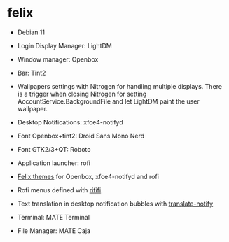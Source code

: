 # felix

  - Debian 11
  - Login Display Manager: LightDM
  - Window manager: Openbox
  - Bar: Tint2
  - Wallpapers settings with Nitrogen for handling multiple displays. There is a trigger when closing Nitrogen for setting AccountService.BackgroundFile and let LightDM paint the user wallpaper.
  - Desktop Notifications: xfce4-notifyd
  - Font Openbox+tint2: Droid Sans Mono Nerd
  - Font GTK2/3+QT: Roboto
  - Application launcher: rofi

  - [Felix themes](https://github.com/artebin/felix-themes) for Openbox, xfce4-notifyd and rofi
  - Rofi menus defined with [rififi](https://github.com/artebin/rififi)
  - Text translation in desktop notification bubbles with [translate-notify](https://github.com/artebin/translate-notify)

  - Terminal: MATE Terminal
  - File Manager: MATE Caja
  
